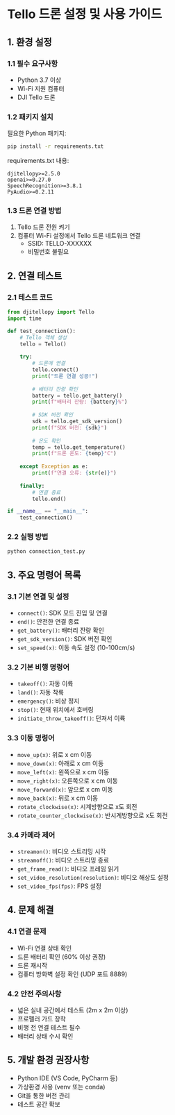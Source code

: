 # Tello 드론 설정 및 사용 가이드

## 1. 환경 설정

### 1.1 필수 요구사항
- Python 3.7 이상
- Wi-Fi 지원 컴퓨터
- DJI Tello 드론

### 1.2 패키지 설치
필요한 Python 패키지:
```bash
pip install -r requirements.txt
```

requirements.txt 내용:
```
djitellopy>=2.5.0
openai>=0.27.0
SpeechRecognition>=3.8.1
PyAudio>=0.2.11
```

### 1.3 드론 연결 방법
1. Tello 드론 전원 켜기
2. 컴퓨터 Wi-Fi 설정에서 Tello 드론 네트워크 연결
   - SSID: TELLO-XXXXXX
   - 비밀번호 불필요

## 2. 연결 테스트

### 2.1 테스트 코드
```python
from djitellopy import Tello
import time

def test_connection():
    # Tello 객체 생성
    tello = Tello()
    
    try:
        # 드론에 연결
        tello.connect()
        print("드론 연결 성공!")
        
        # 배터리 잔량 확인
        battery = tello.get_battery()
        print(f"배터리 잔량: {battery}%")
        
        # SDK 버전 확인
        sdk = tello.get_sdk_version()
        print(f"SDK 버전: {sdk}")
        
        # 온도 확인
        temp = tello.get_temperature()
        print(f"드론 온도: {temp}°C")
        
    except Exception as e:
        print(f"연결 오류: {str(e)}")
    
    finally:
        # 연결 종료
        tello.end()

if __name__ == "__main__":
    test_connection()
```

### 2.2 실행 방법
```bash
python connection_test.py
```

## 3. 주요 명령어 목록

### 3.1 기본 연결 및 설정
- `connect()`: SDK 모드 진입 및 연결
- `end()`: 안전한 연결 종료
- `get_battery()`: 배터리 잔량 확인
- `get_sdk_version()`: SDK 버전 확인
- `set_speed(x)`: 이동 속도 설정 (10-100cm/s)

### 3.2 기본 비행 명령어
- `takeoff()`: 자동 이륙
- `land()`: 자동 착륙
- `emergency()`: 비상 정지
- `stop()`: 현재 위치에서 호버링
- `initiate_throw_takeoff()`: 던져서 이륙

### 3.3 이동 명령어
- `move_up(x)`: 위로 x cm 이동
- `move_down(x)`: 아래로 x cm 이동
- `move_left(x)`: 왼쪽으로 x cm 이동
- `move_right(x)`: 오른쪽으로 x cm 이동
- `move_forward(x)`: 앞으로 x cm 이동
- `move_back(x)`: 뒤로 x cm 이동
- `rotate_clockwise(x)`: 시계방향으로 x도 회전
- `rotate_counter_clockwise(x)`: 반시계방향으로 x도 회전

### 3.4 카메라 제어
- `streamon()`: 비디오 스트리밍 시작
- `streamoff()`: 비디오 스트리밍 종료
- `get_frame_read()`: 비디오 프레임 읽기
- `set_video_resolution(resolution)`: 비디오 해상도 설정
- `set_video_fps(fps)`: FPS 설정

## 4. 문제 해결

### 4.1 연결 문제
- Wi-Fi 연결 상태 확인
- 드론 배터리 확인 (60% 이상 권장)
- 드론 재시작
- 컴퓨터 방화벽 설정 확인 (UDP 포트 8889)

### 4.2 안전 주의사항
- 넓은 실내 공간에서 테스트 (2m x 2m 이상)
- 프로펠러 가드 장착
- 비행 전 연결 테스트 필수
- 배터리 상태 수시 확인

## 5. 개발 환경 권장사항
- Python IDE (VS Code, PyCharm 등)
- 가상환경 사용 (venv 또는 conda)
- Git을 통한 버전 관리
- 테스트 공간 확보 